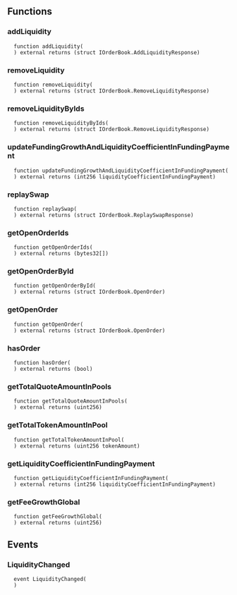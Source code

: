 



## Functions
### addLiquidity
```solidity
  function addLiquidity(
  ) external returns (struct IOrderBook.AddLiquidityResponse)
```




### removeLiquidity
```solidity
  function removeLiquidity(
  ) external returns (struct IOrderBook.RemoveLiquidityResponse)
```




### removeLiquidityByIds
```solidity
  function removeLiquidityByIds(
  ) external returns (struct IOrderBook.RemoveLiquidityResponse)
```




### updateFundingGrowthAndLiquidityCoefficientInFundingPayment
```solidity
  function updateFundingGrowthAndLiquidityCoefficientInFundingPayment(
  ) external returns (int256 liquidityCoefficientInFundingPayment)
```




### replaySwap
```solidity
  function replaySwap(
  ) external returns (struct IOrderBook.ReplaySwapResponse)
```




### getOpenOrderIds
```solidity
  function getOpenOrderIds(
  ) external returns (bytes32[])
```




### getOpenOrderById
```solidity
  function getOpenOrderById(
  ) external returns (struct IOrderBook.OpenOrder)
```




### getOpenOrder
```solidity
  function getOpenOrder(
  ) external returns (struct IOrderBook.OpenOrder)
```




### hasOrder
```solidity
  function hasOrder(
  ) external returns (bool)
```




### getTotalQuoteAmountInPools
```solidity
  function getTotalQuoteAmountInPools(
  ) external returns (uint256)
```




### getTotalTokenAmountInPool
```solidity
  function getTotalTokenAmountInPool(
  ) external returns (uint256 tokenAmount)
```




### getLiquidityCoefficientInFundingPayment
```solidity
  function getLiquidityCoefficientInFundingPayment(
  ) external returns (int256 liquidityCoefficientInFundingPayment)
```




### getFeeGrowthGlobal
```solidity
  function getFeeGrowthGlobal(
  ) external returns (uint256)
```





## Events
### LiquidityChanged
```solidity
  event LiquidityChanged(
  )
```




